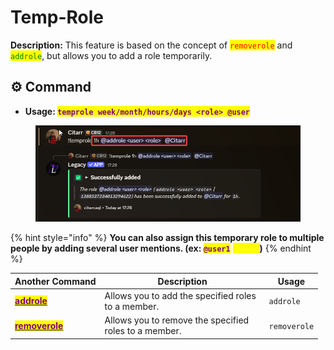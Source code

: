 # Temp-Role

**Description:** This feature is based on the concept of <mark style="color:red;">`removerole`</mark> and <mark style="color:green;">`addrole`</mark>, but allows you to add a role temporarily.

## ⚙️ Command



* **Usage:&#x20;**<mark style="color:purple;">**`temprole week/month/hours/days <role> @user`**</mark>

<figure><img src="../../.gitbook/assets/image (4) (1).png" alt=""><figcaption></figcaption></figure>

{% hint style="info" %}
**You can also assign this temporary role to multiple people by adding several user mentions. (ex:&#x20;**<mark style="color:purple;">**`@user1`**</mark> <mark style="color:yellow;">**`@user2`**</mark>**)**
{% endhint %}

<table><thead><tr><th>Another Command</th><th width="249">Description</th><th>Usage</th></tr></thead><tbody><tr><td><a href="add-role.md"><mark style="color:purple;"><strong>addrole</strong></mark></a></td><td>Allows you to add the specified roles to a member.</td><td><code>addrole</code></td></tr><tr><td><a href="remove-role.md"><mark style="color:purple;"><strong>removerole</strong></mark></a></td><td>Allows you to remove the specified roles to a member.</td><td><code>removerole</code></td></tr></tbody></table>
